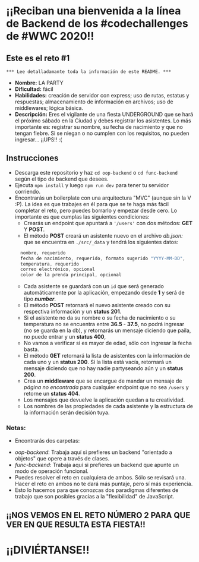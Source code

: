 # ¡¡Reciban una bienvenida a la línea de Backend de los #codechallenges de #WWC 2020!!

## Este es el reto #1

    *** Lee detalladamante toda la información de este README. ***

- **Nombre:** LA PARTY
- **Dificultad:** fácil
- **Habilidades:** creación de servidor con express; uso de rutas, estatus y respuestas; almacenamiento de información en archivos; uso de middlewares; lógica básica.
- **Descripción:** 
Eres el vigilante de una fiesta UNDERGROUND que se hará el próximo sábado en la Ciudad y debes registrar los asistentes.
Lo más importante es: registrar su nombre, su fecha de nacimiento y que no tengan fiebre. Si se niegan o no cumplen con los
requisitos, no pueden ingresar... ¡¡UPS!! :( 

## Instrucciones
+ Descarga este repositorio y haz `cd oop-backend` o `cd func-backend` según el tipo de backend que desees.
+ Ejecuta `npm install` y luego `npm run dev` para tener tu servidor corriendo.
+ Encontrarás un boilerplate con una arquitectura "MVC" (aunque sin la V :P). La idea es que trabajes en él para que se te haga más fácil completar el reto, pero puedes borrarlo y empezar desde cero. Lo importante es que cumplas las siguientes condiciones:
  + Crearás un endpoint que apuntará a `'/users'` con dos métodos: **GET** Y **POST**.
  + El método **POST** creará un asistente nuevo en el archivo _db.json:_ que se encuentra en `./src/_data` y tendrá los siguientes datos:
  ```javascript
    nombre, requerido
    fecha de nacimiento, requerido, formato sugerido "YYYY-MM-DD",
    temperatura, requerido
    correo electrónico, opcional
    color de la prenda principal, opcional
  ```
  + Cada asistente se guardará con un `id` que será generado automáticamente por la aplicación, empezando desde **1** y será de tipo **_number_**.
  + El método **POST** retornará el nuevo asistente creado con su respectiva información y un **status 201**.
  + Si el asistente no da su nombre o su fecha de nacimiento o su temperatura no se encuentra entre **36.5 - 37.5**, no podrá ingresar (no se guarda en la db), y retornarás un mensaje diciendo que paila, no puede entrar y un **status 400**,
  + No vamos a verificar si es mayor de edad, sólo con ingresar la fecha basta.
  + El método **GET** retornará la lista de asistentes con la información de cada uno y un **status 200**. Si la lista está vacía, retornará un mensaje diciendo que no hay nadie partyseando aún y un **status 200**.
  + Crea un **middleware** que se encargue de mandar un mensaje de _página no encontrada_ para cualquier endpoint que no sea `/users` y retorne un **status 404**.
  + Los mensajes que devuelve la aplicación quedan a tu creatividad.
  + Los nombres de las propiedades de cada asistente y la estructura de la información serán decisión tuya.

### Notas:

- Encontrarás dos carpetas:

* _oop-backend_: Trabaja aquí si prefieres un backend "orientado a objetos" que opere a través de clases.
* _func-backend_: Trabaja aquí si prefieres un backend que apunte un modo de operación funcional.
* Puedes resolver el reto en cualquiera de ambos. Sólo se revisará una. Hacer el reto en ambos no te dará más puntaje, pero sí más experiencia.
* Esto lo hacemos para que conozcas dos paradigmas diferentes de trabajo que son posibles gracias a la "flexibilidad" de JavaScript.

## ¡¡NOS VEMOS EN EL RETO NÚMERO 2 PARA QUE VER EN QUE RESULTA ESTA FIESTA!! 
# ¡¡DIVIÉRTANSE!!
